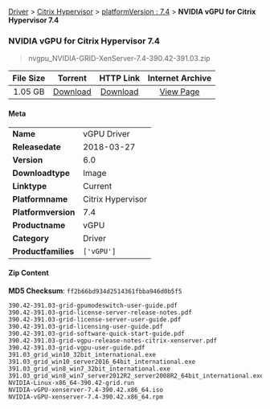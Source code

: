 
[Driver](/README.md)  >  [Citrix Hypervisor](/index/Driver/Citrix_Hypervisor.md)  >  [platformVersion : 7.4](/index/Driver/Citrix_Hypervisor/7.4.md)  >  **NVIDIA vGPU for Citrix Hypervisor 7.4**


###    NVIDIA vGPU for Citrix Hypervisor 7.4

> nvgpu_NVIDIA-GRID-XenServer-7.4-390.42-391.03.zip   


| **File Size** | **Torrent**  | **HTTP Link** | **Internet Archive** |
|:-------------:|:------------:|:-------------:|:--------------------:|
| 1.05 GB |  [Download](https://archive.org/download/nvgpu_NVIDIA-GRID-XenServer-7.4-390.42-391.03.zip/nvgpu_NVIDIA-GRID-XenServer-7.4-390.42-391.03.zip_archive.torrent)       | [Download](https://archive.org/compress/nvgpu_NVIDIA-GRID-XenServer-7.4-390.42-391.03.zip) | [View Page](https://archive.org/details/nvgpu_NVIDIA-GRID-XenServer-7.4-390.42-391.03.zip)       |

#### Meta

<table>
<tr><td><strong>Name</strong></td><td>vGPU Driver</td></tr>
<tr><td><strong>Releasedate</strong></td><td>2018-03-27</td></tr>
<tr><td><strong>Version</strong></td><td>6.0</td></tr>
<tr><td><strong>Downloadtype</strong></td><td>Image</td></tr>
<tr><td><strong>Linktype</strong></td><td>Current</td></tr>
<tr><td><strong>Platformname</strong></td><td>Citrix Hypervisor</td></tr>
<tr><td><strong>Platformversion</strong></td><td>7.4</td></tr>
<tr><td><strong>Productname</strong></td><td>vGPU</td></tr>
<tr><td><strong>Category</strong></td><td>Driver</td></tr>
<tr><td><strong>Productfamilies</strong></td><td><code>['vGPU']</code></td></tr>
</table>

#### Zip Content

**MD5 Checksum**: `ff2b66bd934d2514361fbba946d0b5f5`

```text
390.42-391.03-grid-gpumodeswitch-user-guide.pdf
390.42-391.03-grid-license-server-release-notes.pdf
390.42-391.03-grid-license-server-user-guide.pdf
390.42-391.03-grid-licensing-user-guide.pdf
390.42-391.03-grid-software-quick-start-guide.pdf
390.42-391.03-grid-vgpu-release-notes-citrix-xenserver.pdf
390.42-391.03-grid-vgpu-user-guide.pdf
391.03_grid_win10_32bit_international.exe
391.03_grid_win10_server2016_64bit_international.exe
391.03_grid_win8_win7_32bit_international.exe
391.03_grid_win8_win7_server2012R2_server2008R2_64bit_international.exe
NVIDIA-Linux-x86_64-390.42-grid.run
NVIDIA-vGPU-xenserver-7.4-390.42.x86_64.iso
NVIDIA-vGPU-xenserver-7.4-390.42.x86_64.rpm
```